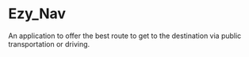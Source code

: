 # Ezy_Nav
An application to offer the best route to get to the destination via public transportation or driving. 

